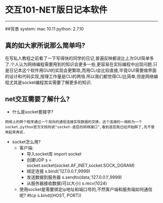 # 交互101-NET版日记本软件
--------------

##背景
    system: mac 10.11
    python: 2.7.10
    

## 真的如大家所说那么简单吗?
在写私人教程之前看了一下写得快的同学的日记,普遍反映都说比上次GUI简单多了.个人认为网络编程需要用到的知识会更多一些,更容易在实际编程中出现问题.只是日记本这个软件用GUI的实现会更繁琐,而用CLI会比较直接,毕竟GUI需要做界面的设计和代码实现,按理工作量是CLI的两倍.所以我们都觉得CLI比简单,但是网络编程尤其是socket编程其实需要了解更多的知识.

## net交互需要了解什么?
   * 什么是socket套接字?

    网络上的两个程序通过一个双向的通信连接实现数据的交换，这个连接的一端称为一个socket.python官方文档则说"socket-底层的网络接口",看到底层我已经开始醉了,先不管用起来再说.
   
* socket怎么用?
     * 客户端:
        * 导入socket库
                import socket
        * 创建UDP
                s = socket.socket(socket.AF_INET,socket.SOCK_DGRAM)
        * 绑定连接
                s.bind('127.0.0.1',9999)
        * 发送数据到服务器
                s.sendto(data,'127.0.0.1',9999)
        * 从服务器接收数据(可以大小)
                s.recv(1024)
     * 使用socket是需要绑定ip地址和端口号的,不然客户端和服务端如何通信呢?
            #tcp
            s.bind((HOST, PORT))
    
